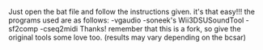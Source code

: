 Just open the bat file and follow the instructions given. it's that easy!!!
the programs used are as follows:
-vgaudio
-soneek's Wii3DSUSoundTool
-sf2comp
-cseq2midi
Thanks!
remember that this is a fork, so give the original tools some love too.
(results may vary depending on the bcsar)

